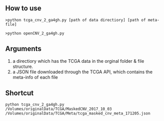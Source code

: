 ## How to use
```
>python tcga_cnv_2_ga4gh.py [path of data directiory] [path of meta-file]
```

```
>python openCNV_2_ga4gh.py
```

## Arguments
1. a directiory which has the TCGA data in the orginal folder & file structure.
2. a JSON file downloaded through the TCGA API, which contains the meta-info of each file

## Shortcut
```shell
python tcga_cnv_2_ga4gh.py /Volumes/originalData/TCGA/MaskedCNV_2017_10_03 /Volumes/originalData/TCGA/Meta/tcga_masked_cnv_meta_171205.json
```
